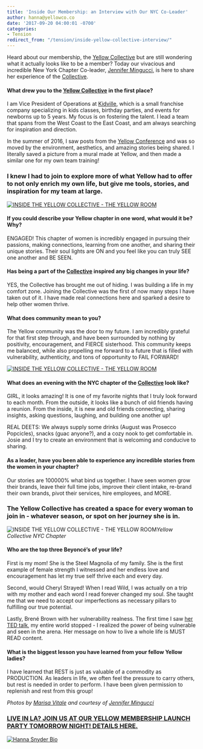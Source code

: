 ```yaml
---
title: 'Inside Our Membership: an Interview with Our NYC Co-Leader'
author: hanna@yellowco.co
date: '2017-09-20 04:00:01 -0700'
categories:
- Tension
redirect_from: "/tension/inside-yellow-collective-interview/"
---
```


Heard about our membership, the [Yellow Collective](https://yellowcollective.co/) but are still wondering what it actually looks like to be a member? Today our vivacious and incredible New York Chapter Co-leader, [Jennifer Mingucci](https://www.instagram.com/jenwithlime/), is here to share her experience of the [Collective](https://yellowcollective.co/).

#### What drew you to the [Yellow Collective](https://yellowcollective.co/) in the first place?

I am Vice President of Operations at [Kidville](http://www.kidville.com/), which is a small franchise company specializing in kids classes, birthday parties, and events for newborns up to 5 years. My focus is on fostering the talent. I lead a team that spans from the West Coast to the East Coast, and am always searching for inspiration and direction.

In the summer of 2016, I saw posts from the [Yellow Conference](http://yellowco.co/conference/) and was so moved by the environment, aesthetics, and amazing stories being shared. I literally saved a picture from a mural made at Yellow, and then made a similar one for my own team training!

### **I knew I had to join to explore more of what Yellow had to offer to not only enrich my own life, but give me tools, stories, and inspiration for my team at large.**

[![INSIDE THE YELLOW COLLECTIVE - THE YELLOW ROOM](https://yellow-blog-images.imgix.net/2017/03/YCD0062.jpg)](https://yellow-blog-images.imgix.net/2017/03/YCD0062.jpg)

#### **If you could describe your Yellow chapter in one word, what would it be? Why?**

ENGAGED! This chapter of women is incredibly engaged in pursuing their passions, making connections, learning from one another, and sharing their unique stories. Their soul lights are ON and you feel like you can truly SEE one another and BE SEEN.

#### **Has being a part of the [Collective](https://yellowcollective.co/) inspired any big changes in your life?**

YES, the Collective has brought me out of hiding. I was building a life in my comfort zone. Joining the Collective was the first of now many steps I have taken out of it. I have made real connections here and sparked a desire to help other women thrive.

#### **What does community mean to you?**

The Yellow community was the door to my future. I am incredibly grateful for that first step through, and have been surrounded by nothing by positivity, encouragement, and FIERCE sisterhood. This community keeps me balanced, while also propelling me forward to a future that is filled with vulnerability, authenticity, and tons of opportunity to FAIL FORWARD!

[![INSIDE THE YELLOW COLLECTIVE - THE YELLOW ROOM](https://yellow-blog-images.imgix.net/2017/03/YCD0319-copy.jpg)](https://yellow-blog-images.imgix.net/2017/03/YCD0319-copy.jpg)

#### **What does an evening with the NYC chapter of the [Collective](https://yellowcollective.co/) look like?**

GIRL, it looks amazing! It is one of my favorite nights that I truly look forward to each month. From the outside, it looks like a bunch of old friends having a reunion. From the inside, it is new and old friends connecting, sharing insights, asking questions, laughing, and building one another up!

REAL DEETS: We always supply some drinks (August was Prosecco Popcicles), snacks (guac anyone?), and a cozy nook to get comfortable in. Josie and I try to create an environment that is welcoming and conducive to sharing.

#### As a leader, have you been able to experience any incredible stories from the women in your chapter?

Our stories are 100000% what bind us together. I have seen women grow their brands, leave their full time jobs, improve their client intake, re-brand their own brands, pivot their services, hire employees, and MORE.

### **The Yellow Collective has created a space for every woman to join in - whatever season, or spot on her journey she is in.**

![INSIDE THE YELLOW COLLECTIVE - THE YELLOW ROOM](https://yellow-blog-images.imgix.net/2017/09/IMG_3860.jpg)_Yellow Collective NYC Chapter_

#### Who are the top three Beyoncé’s of your life?

First is my mom! She is the Steel Magnolia of my family. She is the first example of female strength I witnessed and her endless love and encouragement has let my true self thrive each and every day.

Second, would Cheryl Strayed! When I read Wild, I was actually on a trip with my mother and each word I read forever changed my soul. She taught me that we need to accept our imperfections as necessary pillars to fulfilling our true potential.  

Lastly, Brené Brown with her vulnerability realness. The first time I saw [her TED talk](https://www.ted.com/talks/brene_brown_on_vulnerability), my entire world stopped - I realized the power of being vulnerable and seen in the arena. Her message on how to live a whole life is MUST READ content. 

#### What is the biggest lesson you have learned from your fellow Yellow ladies?

I have learned that REST is just as valuable of a commodity as PRODUCTION. As leaders in life, we often feel the pressure to carry others, but rest is needed in order to perform. I have been given permission to replenish and rest from this group!

_Photos by [Marisa Vitale](http://www.marisavitale.com/) and courtesy of [Jennifer Mingucci](https://www.instagram.com/jenwithlime/)_

### [LIVE IN LA? JOIN US AT OUR YELLOW MEMBERSHIP LAUNCH PARTY TOMORROW NIGHT! DETAILS HERE.](https://www.universe.com/events/yellow-collective-2-0-launch-party-tickets-los-angeles-C4D0K1)

[![Hanna Snyder Bio](https://yellow-blog-images.imgix.net/2017/04/HANNA-BIO.jpg)](www.hannasnyder.com)
